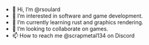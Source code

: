 - 👋 Hi, I’m @rsoulard
- 👀 I’m interested in software and game development.
- 🌱 I’m currently learning rust and graphics rendering.
- 💞️ I’m looking to collaborate on games.
- 📫 How to reach me @scrapmetal134 on Discord

<!---
rsoulard/rsoulard is a ✨ special ✨ repository because its `README.md` (this file) appears on your GitHub profile.
You can click the Preview link to take a look at your changes.
--->
